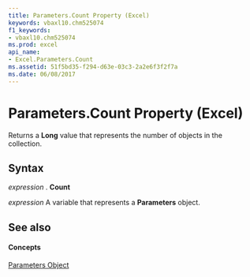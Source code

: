 ```yaml
---
title: Parameters.Count Property (Excel)
keywords: vbaxl10.chm525074
f1_keywords:
- vbaxl10.chm525074
ms.prod: excel
api_name:
- Excel.Parameters.Count
ms.assetid: 51f5bd35-f294-d63e-03c3-2a2e6f3f2f7a
ms.date: 06/08/2017
---
```



# Parameters.Count Property (Excel)

Returns a **Long** value that represents the number of objects in the collection.


## Syntax

 _expression_ . **Count**

 _expression_ A variable that represents a **Parameters** object.


## See also


#### Concepts


[Parameters Object](parameters-object-excel.md)

